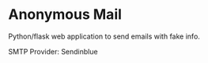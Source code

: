 # Anonymous Mail

Python/flask web application to send emails with fake info.

SMTP Provider: Sendinblue
